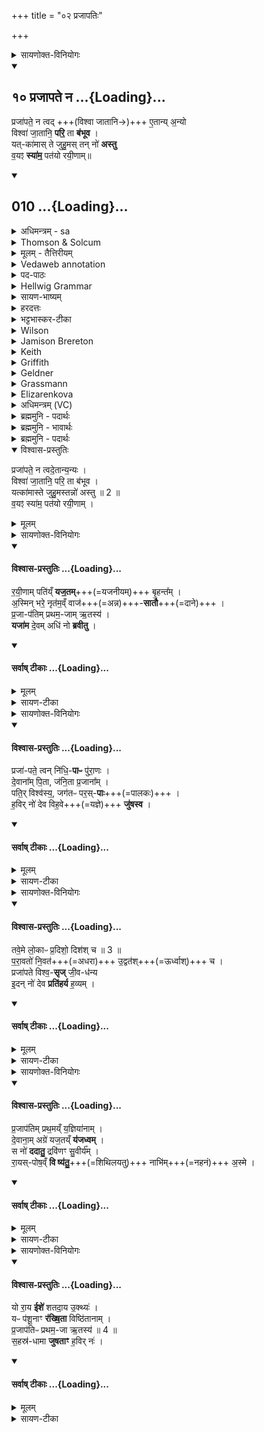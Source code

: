 +++
title = "०२ प्रजापतिः"

+++
<details><summary>सायणोक्त-विनियोगः</summary>

6अथ 'यः प्रजाकामः पशुकामस्स्यात्स एतं प्राजापत्यमजं तूबरमालभेत' इत्यस्य पशोः सूक्ते वपायाः पुरोनुवाक्यामाह - 
</details>
<div class="js_include" includetitle="false" newlevelforh1="2" unfilled url="/vedAH_Rk/shAkalam/saMhitA/vishvAsa-prastutiH/10/121/10_prajApate_na.md">
<details open><summary><h2>१० प्रजापते न ...{Loading}...</h2></summary>


प्रजा॑पते॒ न त्वद् +++(विश्वा जातानि→)+++ ए॒तान्य् अ॒न्यो  
विश्वा॑ जा॒तानि॒ **परि॒** ता **ब॑भूव** ।  
यत्-का॑मास् ते जुहु॒मस् तन् नो॑ **अस्तु**  
व॒यꣵ **स्या॑म॒** पत॑यो रयी॒णाम्॥
</details>
</div>
<div class="js_include" includetitle="false" newlevelforh1="2" unfilled url="/vedAH_Rk/shAkalam/saMhitA/sarvASh_TIkAH/10/121/10_prajApate_na.md">
<details open><summary><h2>010 ...{Loading}...</h2></summary>
<details><summary>अधिमन्त्रम् - sa</summary>

- देवता - कः
- ऋषिः - हिरण्यगर्भः प्राजापत्यः
- छन्दः - त्रिष्टुप्
</details>
<details><summary>Thomson & Solcum</summary>

प्र꣡जापते न꣡ त्व꣡द् एता꣡नि अन्यो꣡  
वि꣡श्वा जाता꣡नि प꣡रि ता꣡ बभूव  
य꣡त्कामास् ते जुहुम꣡स् त꣡न् नो अस्तु  
वयं꣡ सियाम प꣡तयो रयीणा꣡म्
</details>
<details><summary>मूलम् - तैत्तिरीयम्</summary>

प्रजा॑पते॒ न त्वदे॒तान्य॒न्यः । विश्वा॑ जा॒तानि॒ परि॒ ता ब॑भूव । यत्का॑मास्ते जुहु॒मस्तन्नो॑ अस्तु । व॒यꣵ स्या॑म॒ पत॑यो रयी॒णाम्॥
</details>
<details><summary>Vedaweb annotation</summary>

##### Strata
Popular for linguistic reasons, and possibly also for non-linguistic reasons

##### Pāda-label
popular  
popular  
popular  
popular;; repeated line
##### Morph
anyáḥ ← anyá- (nominal stem)  
{case:NOM, gender:M, number:SG}

etā́ni ← eṣá (pronoun)  
{case:ACC, gender:N, number:PL}

ná ← ná (invariable)  
{}

prájāpate ← prajā́pati- (nominal stem)  
{case:VOC, gender:M, number:SG}

tvát ← tvám (pronoun)  
{case:ABL, number:SG}

babhūva ← √bhū- (root)  
{number:SG, person:3, mood:IND, tense:PRF, voice:ACT}

jātā́ni ← √janⁱ- (root)  
{case:ACC, gender:N, number:PL, non-finite:PPP}

pári ← pári (invariable)  
{}

tā́ ← sá- ~ tá- (pronoun)  
{case:ACC, gender:N, number:PL}

víśvā ← víśva- (nominal stem)  
{case:ACC, gender:N, number:PL}

astu ← √as- 1 (root)  
{number:SG, person:3, mood:IMP, tense:PRS, voice:ACT}

juhumáḥ ← √hu- (root)  
{number:PL, person:1, mood:IND, tense:PRS, voice:ACT}

naḥ ← ahám (pronoun)  
{case:ACC, number:PL}

tát ← sá- ~ tá- (pronoun)  
{case:NOM, gender:N, number:SG}

te ← tvám (pronoun)  
{case:DAT, number:SG}

yátkāmāḥ ← yátkāma- (nominal stem)  
{case:NOM, gender:M, number:PL}

pátayaḥ ← páti- (nominal stem)  
{case:NOM, gender:M, number:PL}

rayīṇā́m ← rayí- ~ rāy- (nominal stem)  
{case:GEN, gender:M, number:PL}

syāma ← √as- 1 (root)  
{number:PL, person:1, mood:OPT, tense:PRS, voice:ACT}

vayám ← ahám (pronoun)  
{case:NOM, number:PL}

</details>
<details><summary>पद-पाठः</summary>

प्रजा॑ऽपते । न । त्वत् । ए॒तानि॑ । अ॒न्यः । विश्वा॑ । जा॒तानि॑ । परि॑ । ता । ब॒भू॒व॒ ।  
यत्ऽका॑माः । ते॒ । जु॒हु॒मः । तत् । नः॒ । अ॒स्तु॒ । व॒यम् । स्या॒म॒ । पत॑यः । र॒यी॒णाम् ॥
</details>
<details><summary>Hellwig Grammar</summary>

-   *prajāpate* ← *prajāpati*
- \[noun\], vocative, singular, masculine
- “Prajapati; Brahma; Dakṣa.”
------------------------------------------------------------------------
- *na*
- \[adverb\]
- “not; like; no; na \[word\].”
------------------------------------------------------------------------
- *tvad* ← *tvat* ← *tvad*
- \[noun\], ablative, singular
- “you.”
------------------------------------------------------------------------
- *etāny* ← *etāni* ← *etad*
- \[noun\], accusative, plural, neuter
- “this; he,she,it (pers. pron.); etad \[word\].”
------------------------------------------------------------------------
- *anyo* ← *anyaḥ* ← *anya*
- \[noun\], nominative, singular, masculine
- “other; another(a); remaining; different; anya \[word\]; other than;
    more(a); fresh; any(a).”
------------------------------------------------------------------------
- *viśvā* ← *viśva*
- \[noun\], accusative, plural, neuter
- “all(a); whole; complete; each(a); viśva \[word\]; completely;
    wholly.”
------------------------------------------------------------------------
- *jātāni* ← *jan*
- \[verb noun\], accusative, plural
- “become; originate; be born; transform; happen; result; grow; beget;
    produce; create; conceive; separate; cause; give birth; grow;
    produce; generate; be; become; arise; come on.”
------------------------------------------------------------------------
- *pari*
- \[adverb\]
- “from; about; around.”
------------------------------------------------------------------------
- *tā* ← *tad*
- \[noun\], accusative, plural, neuter
- “this; he,she,it (pers. pron.); respective(a); that; nominative;
    then; particular(a); genitive; instrumental; accusative; there; tad
    \[word\]; dative; once; same.”
------------------------------------------------------------------------
- *babhūva* ← *bhū*
- \[verb\], singular, Perfect indicative
- “become; be; originate; transform; happen; result; exist; be born;
    be; be; come to life; grow; elapse; come to mind; thrive; become;
    impend; show; conceive; understand; stand; constitute; serve; apply;
    behave.”
------------------------------------------------------------------------
- *yatkāmās* ← *yad*
- \[noun\]
- “who; which; yat \[pronoun\].”
------------------------------------------------------------------------
- *yatkāmās* ← *kāmāḥ* ← *kāma*
- \[noun\], nominative, plural, masculine
- “wish; desire; sexual love; sexual desire; desire; Kama; sensuality;
    love; purpose; sexual arousal; pleasure; enjoyment; licentiousness;
    kāma \[word\]; sexual intercourse; thorn apple; wish.”
------------------------------------------------------------------------
- *te* ← *tvad*
- \[noun\], dative, singular
- “you.”
------------------------------------------------------------------------
- *juhumas* ← *juhumaḥ* ← *hu*
- \[verb\], plural, Present indikative
- “sacrifice; offer; pour; worship.”
------------------------------------------------------------------------
- *tan* ← *tat* ← *tad*
- \[noun\], nominative, singular, neuter
- “this; he,she,it (pers. pron.); respective(a); that; nominative;
    then; particular(a); genitive; instrumental; accusative; there; tad
    \[word\]; dative; once; same.”
------------------------------------------------------------------------
- *no* ← *naḥ* ← *mad*
- \[noun\], dative, plural
- “I; mine.”
------------------------------------------------------------------------
- *astu* ← *as*
- \[verb\], singular, Present imperative
- “be; exist; become; originate; happen; result; be; dwell; be born;
    stay; be; equal; exist; transform.”
------------------------------------------------------------------------
- *vayaṃ* ← *vayam* ← *mad*
- \[noun\], nominative, plural
- “I; mine.”
------------------------------------------------------------------------
- *syāma* ← *as*
- \[verb\], plural, Present optative
- “be; exist; become; originate; happen; result; be; dwell; be born;
    stay; be; equal; exist; transform.”
------------------------------------------------------------------------
- *patayo* ← *patayaḥ* ← *pati*
- \[noun\], nominative, plural, masculine
- “husband; overlord; king; deity; īśvara; ruler; pati \[word\];
    commanding officer; leader; owner; mayor; lord.”
------------------------------------------------------------------------
- *rayīṇām* ← *rayi*
- \[noun\], genitive, plural, masculine
- “wealth; property.”
------------------------------------------------------------------------
</details>
<details><summary>सायण-भाष्यम्</summary>

हे **प्रजापते** **त्वत्** त्वत्तोऽन्यः कश्चित् **एतानि** इदानीं वर्तमानानि **विश्वा** विश्वानि सर्वाणि ॥  ‘ शेश्छन्दसि बहुलम् ' इति शेर्लोपः ॥ **जातानि** प्रथमविकारभाञ्जि **ता** तानि सर्वाणि भूतजातानि **न** **परि** **बभूव**  न परिगृह्णाति । न व्याप्नोति । त्वमेवैतानि परिगृह्य स्रष्टुं शक्नोषीति भावः । परिपूर्वो भवतिः परिग्रहार्थः । वयं च **यत्कामाः** यत्फलं कामयमानाः **ते** तुभ्यं जुहुमः हवींषि प्रयच्छामः **तत्** फलं **नः** अस्माकम् **अस्तु** भवतु । तथा **वयं** च **रयीणां** धनानां **पतयः** ईश्वराः **स्याम** भवेम ॥ नामन्यतरस्याम् ' इति नाम उदात्तत्वम् ॥ ॥ ४ ॥
________________
हे प्रजापते! त्वदन्यः कश्चिदपि जातानि उत्पन्नानि यान्येतानि विश्वानि लोकजातानि सन्ति ता तानि परिबभूव परितो व्याप्तुं त्वत् त्वत्तोऽन्यः कोऽपि न समर्थः । वयं यत्कामा येन फलकामेन युक्ताः सन्तस्ते तुभ्यं जुहुमः तत्फलं नोऽस्माकमस्तु सिध्यतु । वयं त्यत्प्रसादाद्रयीणां धनानां पतयः स्याम ॥
</details>
<details><summary>हरदत्तः</summary>

प्रजापत इति ॥ हे प्रजापते त्वत् त्वत्तः अन्यः एतानि विश्वा विश्वानि जातानि जनिमन्ति वस्तूनि कश्चिदपि न परिबभूव । परिपूर्वो भवतिः परिग्रहे वर्तते । वर्तमाने लिट्, परिगृह्वाति । न त्वदन्यः परिग्रहीतुं समर्थ इत्यर्थःस । ता तान्येतानि प्रसिद्धानि भुवनादीनीत्यर्थः यत्कामा यत् कामयमाना वयं ते तुभ्यं जुहुमः तन्नः अस्माकं अस्तु संपद्यताम् । कि पुनस्तत्? वयं रयीणां पतयः स्याम ॥
</details>
<details><summary>भट्टभास्कर-टीका</summary>

हे प्रजापते तान्येतानि विश्वानि जातानि भूतानि त्वत्तोन्यः कश्चिदपि परिभवति निजेन महिम्ना व्याप्नोति । यत्कामास्ते जुहुमो वयं तदस्माकमस्तु । किं च - वयं रयीणां पतयः स्याम भूयास्मेति ॥
___________
हे प्रजापते त्वत्तोन्यः कश्चिदपि तान्येतानि विश्वा विश्वानि जातानि जन्मवन्ति वस्तूनि परिबभूव परिभवति वाप्नोति परिगृह्णाति वा । यद्वा - त्वदेतानि त्वत्तो जातानि विश्वानि वस्तूनि कश्चिदन्यः पीरबभूव न त्वमेव परिभवसि, तस्मादेवं तावन्महानुभावस्त्वम् । न च मया किञ्चिदज्ञातमस्ति ; अतो यत्कामा यत्फलं कामयमानाः ते जुहुमस्तन्नोस्माकमस्तु त्वत्प्रसादात् स कामोस्माकं सम्पद्यताम् । 'शीलिकामिभिक्षाचरिभ्यः' इति णः, पूर्वपदप्रकृतिस्वरत्वं च । इदं तु विशेषेणेत्याह - वयं रयीणां धनानां पतयः सर्वदा स्यामेत्याशास्ते ॥
__________________
हे प्रजापते न खलु कश्चित् त्वत्तोन्यः तान्येतानि विश्वानि जातानि भूतानि परिबभूव परिभवति । तस्माद्यत्कामा वयं जुहुमस्तन्नोस्माकमस्तु । किञ्च - वयं रयीणां पतयस्स्वामिनश्च स्यामेति ॥
______________
हे प्रजापते त्वदन्य एतानि विश्वानि जातानि भुवनानि परिबभूव सर्वतो व्याप्नोति । तस्माद्यद्यत्कामयमानास्ते जुहुमो वयं तत्तथैवास्माकमस्तु वयं रयीणां पतयस्स्यामेति ॥
</details>
<details><summary>Wilson</summary>

#### English translation:

“No other than you, **Prajāpati**, has given existence to all these beings; may that object of our desiresfor which we sacrifice to you be ours, may we be the possessors of riches.”

#### Commentary by Sāyaṇa: Ṛgveda-bhāṣya

**Yajus**. 10.20; **Nirukta** 10.43
</details>
<details><summary>Jamison Brereton</summary>

O Prajāpati! No one other than you has encompassed all these things  that have been born.  
Let what we desire as we make oblation to you be ours. We would be  lords of riches.
</details>
<details><summary>Keith</summary>

O Prajapati, none other than thou  
Hath encompassed all these beings;  
Be that ours for which we sacrifice to thee  
May we be lords of wealth.
________________
O Prajapati, none other than thou  
Comprehendeth all these creatures [6].  
What we seek when we sacrifice to thee, let that be ours;  
May we be lords of riches.

</details>
<details><summary>Griffith</summary>

Prajapati! thou only comprehendest all these created things, and none beside thee.  
     Grant us our hearts' desire when we invoke thee: may we have store of riches in possession.
</details>
<details><summary>Geldner</summary>

Prajapati, kein anderer als du umspannt schützend alle diese Geschöpfe. Mit welchem Wunsche wir dir opfern, der werde uns zuteil! Wir möchten Gebieter von Reichtümern sein!
</details>
<details><summary>Grassmann</summary>

Pradschāpati, kein anderer als du nur hält alle diese Wesen hier umschlungen, Um was wir heischend flehn, das mög' uns werden; wir mögen sein die Herren reicher Schätze.
</details>
<details><summary>Elizarenkova</summary>

О Праджапати! Никто, кроме тебя,  
Не охватил все эти существа.  
С каким желанием мы совершаем тебе возлияния, да сбудется оно для нас!  
Какого бога мы почтили жертвенным возлиянием?
</details>
<details><summary>अधिमन्त्रम् (VC)</summary>

- कः
- हिरण्यगर्भः प्राजापत्यः
- विराट्त्रिष्टुप्
- धैवतः
</details>
<details><summary>ब्रह्ममुनि - पदार्थः</summary>

पदार्थान्वयभाषाः -  (प्रजापते) हे उत्पन्नमात्र के पालक स्वामी ! (त्वत्-अन्यः) तुझसे भिन्न (विश्वा जातानि) सब उत्पन्न हुईं (ता-एता) उन पूर्व की इन वर्तमान की वस्तुओं को (न परि बभूव) न परिभव करता है-अधिकृत करता है (यत्कामाः) जिस कामना को रखते हुए हम (ते जुहुमः) तेरे लिये अपने भाव को समर्पित करते हैं (तत्-नः अस्तु) वह हमारे लिये होवे, (वयम्) हम (रयीणाम्) विविध धनों के (पतयः स्याम) स्वामी होवें ॥१०॥
</details>
<details><summary>ब्रह्ममुनि - भावार्थः</summary>

भावार्थभाषाः -  जो वस्तुएँ पूर्व उत्पन्न हुईं या वर्तमान में होती हैं, उन सबका परमात्मा अधिष्ठाता है, अन्य नहीं, जिस-जिस कामना को लेकर मनुष्य भावना प्रस्तुत करते हैं, वह पूरी होती है, मनुष्य आवश्यक धनों के स्वामी बन जाते हैं ॥१०॥
</details>
<details><summary>ब्रह्ममुनि - पदार्थः</summary>

पदार्थान्वयभाषाः -  (प्रजापते) हे प्रजायमानानां पालयितः स्वामिन् ! (त्वत्-अन्यः) त्वत्तो भिन्नः (ता-एतानि विश्वा जातानि न परि बभूव) सर्वाणि खलूत्पन्नानि तानि पूर्वाणि तथेमानि सम्प्रत्युत्पन्नानि वस्तूनि न परि भवति-नाधिकरोति (यत्कामाः-ते जुहुमः) यः कामो येषां ते तुभ्यं स्वात्मभावं समर्पयेम (तत्-नः-अस्तु) तदभीष्टमस्मभ्यं भवतु (वयं रयीणां पतयः स्याम) वयं सर्वविधधनानां स्वामिनो भवेम ॥१०॥
</details>
</details>
</div>
<details open><summary>विश्वास-प्रस्तुतिः</summary>

प्रजा॑पते॒ न त्वदे॒तान्य॒न्यः ।  
विश्वा॑ जा॒तानि॒ परि॒ ता ब॑भूव ।  
यत्का॑मास्ते जुहु॒मस्तन्नो॑ अस्तु ॥ 2 ॥  
व॒यꣵ स्या॑म॒ पत॑यो रयी॒णाम् ।  
</details>
<details><summary>मूलम्</summary>

प्रजा॑पते॒ न त्वदे॒तान्य॒न्यः ।  
विश्वा॑ जा॒तानि॒ परि॒ ता ब॑भूव ।  
यत्का॑मास्ते जुहु॒मस्तन्नो॑ अस्तु ॥ 2 ॥  
व॒यꣵ स्या॑म॒ पत॑यो रयी॒णाम् ।  
</details>
<details><summary>सायणोक्त-विनियोगः</summary>

2अथ वपाया याज्यामाह - 
</details>
<div class="js_include" newlevelforh1="4" none="" title="विश्वास-प्रस्तुतिः" unfilled url="/vedAH_yajuH/taittirIyam/brAhmaNam/Rk/vishvAsa-prastutiH/2/8_kAmya-pashavaH/1_vAyavyAdi-pashu-sUktAni/02_prajApatiH/02_rayINAm_patiy.N.md">
<details open><summary><h4>विश्वास-प्रस्तुतिः ...{Loading}...</h4></summary>

र॒यी॒णाम् पति॑य्ँ **यज॒तम्**+++(=यजनीयम्)+++ बृ॒हन्त᳚म् ।  
अ॒स्मिन् भरे॒ नृत॑म॒व्ँ वाज॑+++(=अन्न)+++-**सातौ**+++(=दाने)+++ ।  
प्र॒जा-प॑तिम् प्रथम॒-जाम् ऋ॒तस्य॑ ।   
**यजा॑म** दे॒वम् अधि॑ नो **ब्रवीतु** ।
</details>
</div>
<div class="js_include" newlevelforh1="4" none="" title="सर्वाष् टीकाः" unfilled url="/vedAH_yajuH/taittirIyam/brAhmaNam/Rk/sarvASh_TIkAH/2/8_kAmya-pashavaH/1_vAyavyAdi-pashu-sUktAni/02_prajApatiH/02_rayINAm_patiy.N.md">
<details open><summary><h4>सर्वाष् टीकाः ...{Loading}...</h4></summary>
<details><summary>मूलम्</summary>

र॒यी॒णाम् पति॑य्ँ यज॒तम् बृ॒हन्त᳚म् ।  
अ॒स्मिन्भरे॒ नृत॑म॒व्ँवाज॑सातौ ।  
प्र॒जाप॑तिम्प्रथम॒जामृ॒तस्य॑ ।   
यजा॑म दे॒वमधि॑ नो ब्रवीतु ।
</details>
<details><summary>सायण-टीका</summary>

भ्रियते संपाद्यते हविरत्रेति भरो यज्ञः । अस्मिन्भरे प्रजापतिं देवं वयं यजाम । कीदृशं देवं? रयीणां पतिं धनस्वामिनम् । यजतं यजनीयम् । बृहन्तं महान्तम् । नृतमं अतिशयेन पुरुषं पुरुषेषूत्तममित्यर्थः । ऋतस्य यज्ञस्य प्रथमजां प्रथममेव जनयितारं 'प्रजापतिर्यज्ञानसृजत' इत्यन्यत्र श्रवणात् । कीदृशे भरे? **वाजसातौ** वाजस्यान्नस्य सातिर्दानं यस्मिन्यज्ञे सोऽयं वाजसातिः तस्मिन् । सोऽयमस्माभिरिष्टः प्रजापतिर्देवेषु मध्ये नोऽस्मानधिकान्ब्रवीतु ॥
</details>
</details>
</div>
<details><summary>सायणोक्त-विनियोगः</summary>

8अथ पुरोडाशस्य पुरोनुवाक्यामाह - 
</details>
<div class="js_include" newlevelforh1="4" none="" title="विश्वास-प्रस्तुतिः" unfilled url="/vedAH_yajuH/taittirIyam/brAhmaNam/Rk/vishvAsa-prastutiH/2/8_kAmya-pashavaH/1_vAyavyAdi-pashu-sUktAni/02_prajApatiH/03_prajApate_tvan.md">
<details open><summary><h4>विश्वास-प्रस्तुतिः ...{Loading}...</h4></summary>

प्रजा॑-पते॒ त्वन् नि॑धि॒-**पाᳶ** पु॑रा॒णः ।  
दे॒वाना᳚म् पि॒ता, ज॑नि॒ता प्र॒जाना᳚म् ।  
पति॒र् विश्व॑स्य॒, जग॑तᳶ पर॒स्-**पाः**+++(=पालकः)+++ ।   
ह॒विर् नो॑ देव विह॒वे+++(=यज्ञे)+++ **जु॑षस्व** ।
</details>
</div>
<div class="js_include" newlevelforh1="4" none="" title="सर्वाष् टीकाः" unfilled url="/vedAH_yajuH/taittirIyam/brAhmaNam/Rk/sarvASh_TIkAH/2/8_kAmya-pashavaH/1_vAyavyAdi-pashu-sUktAni/02_prajApatiH/03_prajApate_tvan.md">
<details open><summary><h4>सर्वाष् टीकाः ...{Loading}...</h4></summary>
<details><summary>मूलम्</summary>

प्रजा॑पते॒ त्वन्नि॑धि॒पाᳶ पु॑रा॒णः ।  
दे॒वाना᳚म्पि॒ता ज॑नि॒ता प्र॒जाना᳚म् ।  
पति॒र्विश्व॑स्य॒ जग॑तᳶ पर॒स्पाः ।   
ह॒विर्नो॑ देव विह॒वे जु॑षस्व ।
</details>
<details><summary>सायण-टीका</summary>

हे प्रजापते त्वं निधिपाः शङ्खपद्मादीनां निधीनां पालकः । पुराणो जगतः स्रष्टृत्वादनादिः । देवानां पिता पालकः । प्रजानां मनुष्यादीनां जनिता उत्पादयिता । विश्वस्य सर्वस्य जगतः पतिः स्वामी । **परस्पाः** अतिशयेन पालयिता । हे देव विशेषेण हूयन्ते देवा अत्रेति विहवो यज्ञस्तस्मिन्विहवे नोऽस्मदीयं हविर्जुषस्व ॥
</details>
</details>
</div>
<details><summary>सायणोक्त-विनियोगः</summary>

9अथ पुरोडाशस्य याज्यामाह - 
</details>
<div class="js_include" newlevelforh1="4" none="" title="विश्वास-प्रस्तुतिः" unfilled url="/vedAH_yajuH/taittirIyam/brAhmaNam/Rk/vishvAsa-prastutiH/2/8_kAmya-pashavaH/1_vAyavyAdi-pashu-sUktAni/02_prajApatiH/04_taveme_lokApH.md">
<details open><summary><h4>विश्वास-प्रस्तुतिः ...{Loading}...</h4></summary>

तवे॒मे लो॒काᳶ प्र॒दिशो॒ दिश॑श् च ॥ 3 ॥  
प॒रा॒वतो॑ नि॒वत॑+++(=अधरा)+++ उ॒द्वत॑श्+++(=ऊर्ध्वाश्)+++ च ।  
प्रजा॑पते विश्व॒-**सृज्** जी॒व-ध॑न्य  
इ॒दन् नो॑ देव **प्रति॑हर्य** ह॒व्यम् ।
</details>
</div>
<div class="js_include" newlevelforh1="4" none="" title="सर्वाष् टीकाः" unfilled url="/vedAH_yajuH/taittirIyam/brAhmaNam/Rk/sarvASh_TIkAH/2/8_kAmya-pashavaH/1_vAyavyAdi-pashu-sUktAni/02_prajApatiH/04_taveme_lokApH.md">
<details open><summary><h4>सर्वाष् टीकाः ...{Loading}...</h4></summary>
<details><summary>मूलम्</summary>

तवे॒मे लो॒काᳶ प्र॒दिशो॒ दिश॑श्च ॥ 3 ॥  
प॒रा॒वतो॑ नि॒वत॑ उ॒द्वत॑श्च ।  
प्रजा॑पते विश्व॒सृज्जी॒वध॑न्य इ॒दन्नो॑ देव ।
प्रति॑हर्य ह॒व्यम् ।
</details>
<details><summary>सायण-टीका</summary>

हे प्रजापते इमे लोका भूरादयो याश्च प्रदिशः प्रधानभूताः प्राच्याद्या या अप्यन्या आग्नेयाद्या दिशस्तत्सर्वं तवैवाधनिम् । लोका विशेष्यन्ते - परावतः दूरदेशस्था द्वीपान्तरादयः, यजनीयम् न्यग्भूताः पातालादयः, उद्वतश्चोर्ध्ववर्तिनः स्वर्गादयोऽपि । हे देव त्वं विश्वसृत् विश्वस्य स्रष्टा पाता वा । जनेषु प्राणिषु धन्यः ईश्वरो जीवधन्यः तादृशो भूत्वा नोऽस्मदीयमिद्रं हव्यं प्रतिहर्य प्रतिगृहाण ॥
</details>
</details>
</div>
<details><summary>सायणोक्त-विनियोगः</summary>

10अथ हविषः पुरोनुवाक्यामाह - 
</details>
<div class="js_include" newlevelforh1="4" none="" title="विश्वास-प्रस्तुतिः" unfilled url="/vedAH_yajuH/taittirIyam/brAhmaNam/Rk/vishvAsa-prastutiH/2/8_kAmya-pashavaH/1_vAyavyAdi-pashu-sUktAni/02_prajApatiH/05_prajApatim_prathamay.N.md">
<details open><summary><h4>विश्वास-प्रस्तुतिः ...{Loading}...</h4></summary>

प्र॒जाप॑तिम् प्रथ॒मय्ँ य॒ज्ञिया॑नाम् ।  
दे॒वाना॒म् अग्रे॑ यज॒तय्ँ **य॑जध्वम्** ।  
स नो॑ **ददातु॒** द्रवि॑णꣳ सु॒वीर्य᳚म् ।  
रा॒यस्-पोष॒व्ँ **वि ष्य॑तु॒**+++(=शिथिलयतु)+++ नाभि॑म्+++(=नहनं)+++ अ॒स्मे ।
</details>
</div>
<div class="js_include" newlevelforh1="4" none="" title="सर्वाष् टीकाः" unfilled url="/vedAH_yajuH/taittirIyam/brAhmaNam/Rk/sarvASh_TIkAH/2/8_kAmya-pashavaH/1_vAyavyAdi-pashu-sUktAni/02_prajApatiH/05_prajApatim_prathamay.N.md">
<details open><summary><h4>सर्वाष् टीकाः ...{Loading}...</h4></summary>
<details><summary>मूलम्</summary>

प्र॒जाप॑तिम् प्रथ॒मय्ँ य॒ज्ञिया॑नाम् ।  
दे॒वाना॒मग्रे॑ यज॒तय्ँय॑जध्वम् ।  
स नो॑ ददातु॒ द्रवि॑णꣳ सु॒वीर्य᳚म् ।  
रा॒यस्पोष॒व्ँवि ष्य॑तु॒ नाभि॑म॒स्मे ।
</details>
<details><summary>सायण-टीका</summary>

यज्ञियानां यज्ञयोग्यानां देवानां मध्ये प्रथमं मुख्यं प्रजापतिं यजतं यजनीयमग्रे यजध्वं हे ऋत्विजः आदौ पूजयत । स प्रजापतिर्नोऽस्मभ्यं द्रविणं घनं रायस्पोषं धनपुष्टिं सुवीर्यं शोभनसामर्थ्यं च ददातु प्रयच्छतु । नाभिं नहनं दारिद्य्रादिबन्धनमस्मे **विष्यतु** अस्मत्तः शिथिलयतु ॥
</details>
</details>
</div>
<details><summary>सायणोक्त-विनियोगः</summary>

11अथ हविषो याज्यामाह - 
</details>
<div class="js_include" newlevelforh1="4" none="" title="विश्वास-प्रस्तुतिः" unfilled url="/vedAH_yajuH/taittirIyam/brAhmaNam/Rk/vishvAsa-prastutiH/2/8_kAmya-pashavaH/1_vAyavyAdi-pashu-sUktAni/02_prajApatiH/06_yo_rAya.md">
<details open><summary><h4>विश्वास-प्रस्तुतिः ...{Loading}...</h4></summary>

यो रा॒य **ईशे॑** शतदा॒य उ॒क्थ्यः॑ ।   
यᳶ प॑शू॒नाꣳ **र॑ख्षि॒ता** विष्ठि॑तानाम् ।  
प्र॒जाप॑तिᳶ प्रथम॒-जा ऋ॒तस्य॑ ॥ 4 ॥  
स॒हस्र॑-धामा **जुषताꣳ** ह॒विर् नः॑ ।
</details>
</div>
<div class="js_include" newlevelforh1="4" none="" title="सर्वाष् टीकाः" unfilled url="/vedAH_yajuH/taittirIyam/brAhmaNam/Rk/sarvASh_TIkAH/2/8_kAmya-pashavaH/1_vAyavyAdi-pashu-sUktAni/02_prajApatiH/06_yo_rAya.md">
<details open><summary><h4>सर्वाष् टीकाः ...{Loading}...</h4></summary>
<details><summary>मूलम्</summary>

यो रा॒य ईशे॑ शतदा॒य उ॒क्थ्यः॑ ।   
यᳶ प॑शू॒नाꣳ र॑ख्षि॒ता विष्ठि॑तानाम् ।  
प्र॒जाप॑तिᳶ प्रथम॒जा ऋ॒तस्य॑ ॥ 4 ॥  
स॒हस्र॑धामा जुषताꣳ ह॒विर्नः॑ ।
</details>
<details><summary>सायण-टीका</summary>

यः प्रजापतिः शतदायः शतसंख्याकधनप्रदः उक्थ्यः स्तुत्यस्सन् राय ईशे धनस्येश्वरो भवति । यश्च प्रजापतिर्विष्ठितानां विविधमवस्थितानां गोमहिषादीनां पशूनां रक्षिता वर्तते । स प्रजापतिः ऋतस्य यज्ञस्य प्रथमजाः प्रथममुत्पादकः सहस्रधामा सहस्रसंख्याकस्थानयुक्तस्सन् नोऽस्मदीयं हविर्जुषताम् ॥
</details>
</details>
</div>
